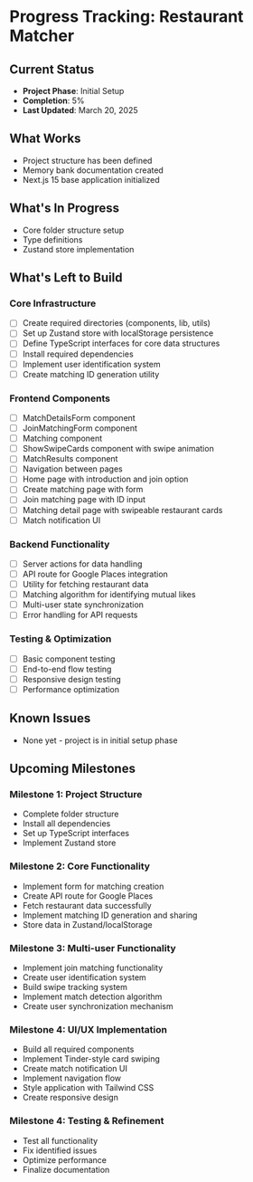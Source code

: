 # Progress Tracking: Restaurant Matcher

## Current Status
- **Project Phase**: Initial Setup
- **Completion**: 5%
- **Last Updated**: March 20, 2025

## What Works
- Project structure has been defined
- Memory bank documentation created
- Next.js 15 base application initialized

## What's In Progress
- Core folder structure setup
- Type definitions
- Zustand store implementation

## What's Left to Build

### Core Infrastructure
- [ ] Create required directories (components, lib, utils)
- [ ] Set up Zustand store with localStorage persistence
- [ ] Define TypeScript interfaces for core data structures
- [ ] Install required dependencies
- [ ] Implement user identification system
- [ ] Create matching ID generation utility

### Frontend Components
- [ ] MatchDetailsForm component
- [ ] JoinMatchingForm component
- [ ] Matching component 
- [ ] ShowSwipeCards component with swipe animation
- [ ] MatchResults component
- [ ] Navigation between pages
- [ ] Home page with introduction and join option
- [ ] Create matching page with form
- [ ] Join matching page with ID input
- [ ] Matching detail page with swipeable restaurant cards
- [ ] Match notification UI

### Backend Functionality
- [ ] Server actions for data handling
- [ ] API route for Google Places integration
- [ ] Utility for fetching restaurant data
- [ ] Matching algorithm for identifying mutual likes
- [ ] Multi-user state synchronization
- [ ] Error handling for API requests

### Testing & Optimization
- [ ] Basic component testing
- [ ] End-to-end flow testing
- [ ] Responsive design testing
- [ ] Performance optimization

## Known Issues
- None yet - project is in initial setup phase

## Upcoming Milestones

### Milestone 1: Project Structure
- Complete folder structure
- Install all dependencies
- Set up TypeScript interfaces
- Implement Zustand store

### Milestone 2: Core Functionality
- Implement form for matching creation
- Create API route for Google Places
- Fetch restaurant data successfully
- Implement matching ID generation and sharing
- Store data in Zustand/localStorage

### Milestone 3: Multi-user Functionality
- Implement join matching functionality
- Create user identification system
- Build swipe tracking system
- Implement match detection algorithm
- Create user synchronization mechanism

### Milestone 4: UI/UX Implementation
- Build all required components
- Implement Tinder-style card swiping
- Create match notification UI
- Implement navigation flow
- Style application with Tailwind CSS
- Create responsive design

### Milestone 4: Testing & Refinement
- Test all functionality
- Fix identified issues
- Optimize performance
- Finalize documentation
